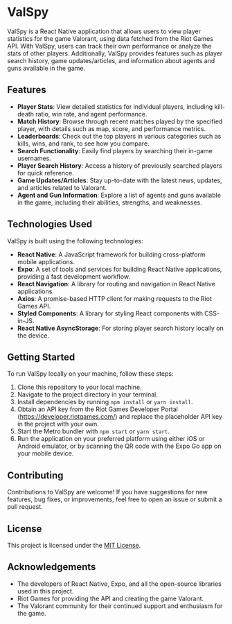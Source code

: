 # ValSpy

ValSpy is a React Native application that allows users to view player statistics for the game Valorant, using data fetched from the Riot Games API. With ValSpy, users can track their own performance or analyze the stats of other players. Additionally, ValSpy provides features such as player search history, game updates/articles, and information about agents and guns available in the game.

## Features

- **Player Stats**: View detailed statistics for individual players, including kill-death ratio, win rate, and agent performance.
- **Match History**: Browse through recent matches played by the specified player, with details such as map, score, and performance metrics.
- **Leaderboards**: Check out the top players in various categories such as kills, wins, and rank, to see how you compare.
- **Search Functionality**: Easily find players by searching their in-game usernames.
- **Player Search History**: Access a history of previously searched players for quick reference.
- **Game Updates/Articles**: Stay up-to-date with the latest news, updates, and articles related to Valorant.
- **Agent and Gun Information**: Explore a list of agents and guns available in the game, including their abilities, strengths, and weaknesses.

## Technologies Used

ValSpy is built using the following technologies:

- **React Native**: A JavaScript framework for building cross-platform mobile applications.
- **Expo**: A set of tools and services for building React Native applications, providing a fast development workflow.
- **React Navigation**: A library for routing and navigation in React Native applications.
- **Axios**: A promise-based HTTP client for making requests to the Riot Games API.
- **Styled Components**: A library for styling React components with CSS-in-JS.
- **React Native AsyncStorage**: For storing player search history locally on the device.

## Getting Started

To run ValSpy locally on your machine, follow these steps:

1. Clone this repository to your local machine.
2. Navigate to the project directory in your terminal.
3. Install dependencies by running `npm install` or `yarn install`.
4. Obtain an API key from the Riot Games Developer Portal (https://developer.riotgames.com/) and replace the placeholder API key in the project with your own.
5. Start the Metro bundler with `npm start` or `yarn start`.
6. Run the application on your preferred platform using either iOS or Android emulator, or by scanning the QR code with the Expo Go app on your mobile device.

## Contributing

Contributions to ValSpy are welcome! If you have suggestions for new features, bug fixes, or improvements, feel free to open an issue or submit a pull request.
## License

This project is licensed under the [MIT License](LICENSE).

## Acknowledgements

- The developers of React Native, Expo, and all the open-source libraries used in this project.
- Riot Games for providing the API and creating the game Valorant.
- The Valorant community for their continued support and enthusiasm for the game.
